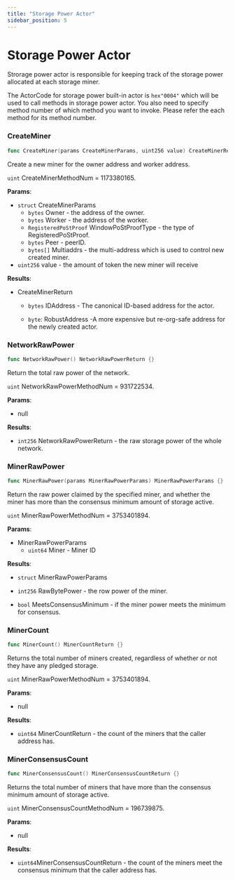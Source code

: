 ```yaml
---
title: "Storage Power Actor"
sidebar_position: 5
---
```


# Storage Power Actor

Strorage power actor is responsible for keeping track of the storage power allocated at each storage miner.

The ActorCode for storage power built-in actor is `hex"0004"` which will be used to call methods in storage power actor. You also need to specify method number of which method you want to invoke. Please refer the each method for its method number.

### CreateMiner

```go
func CreateMiner(params CreateMinerParams, uint256 value) CreateMinerReturn {}
```

Create a new miner for the owner address and worker address.

`uint` CreateMinerMethodNum = 1173380165.

**Params**:

+ `struct` CreateMinerParams
  + `bytes` Owner - the address of the owner.
  + `bytes` Worker - the address of the worker.
  + `RegisteredPoStProof` WindowPoStProofType - the type of RegisteredPoStProof.
  + `bytes` Peer - peerID.
  + `bytes[]` Multiaddrs - the multi-address which is used to control new created miner.
+ `uint256` value - the amount of token the new miner will receive

**Results**:

+ CreateMinerReturn

  + `bytes` IDAddress - The canonical ID-based address for the actor.

  + `byte`: RobustAddress -A more expensive but re-org-safe address for the newly created actor.


### NetworkRawPower

```go
func NetworkRawPower() NetworkRawPowerReturn {}
```

Return the total raw power of the network.

`uint`  NetworkRawPowerMethodNum = 931722534.

**Params**:

+ null

**Results**:

+ `int256`  NetworkRawPowerReturn - the raw storage power of the whole network.


### MinerRawPower

```go
func MinerRawPower(params MinerRawPowerParams) MinerRawPowerParams {}
```

Return the raw power claimed by the specified miner, and whether the miner has more than the consensus minimum amount of storage active.

`uint` MinerRawPowerMethodNum = 3753401894.

**Params**:

+ MinerRawPowerParams
  + `uint64` Miner - Miner ID

**Results**:

+ `struct` MinerRawPowerParams
+ `int256` RawBytePower - the row power of the miner.
  
+ `bool` MeetsConsensusMinimum - if the miner power meets the minimum for consensus.


### MinerCount

```go
func MinerCount() MinerCountReturn {}
```

Returns the total number of miners created, regardless of whether or not they have any pledged storage.

`uint` MinerRawPowerMethodNum = 3753401894.

**Params**:

+ null

**Results**:

+ `uint64` MinerCountReturn - the count of the miners that the caller address has.


### MinerConsensusCount

```go
func MinerConsensusCount() MinerConsensusCountReturn {}
```

Returns the total number of miners that have more than the consensus minimum amount of storage active.

`uint`  MinerConsensusCountMethodNum = 196739875.

**Params**:

+ null

**Results**:

+ `uint64`MinerConsensusCountReturn - the count of the miners meet the consensus minimum that the caller address has.

